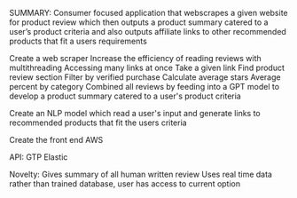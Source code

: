 SUMMARY: Consumer focused application that webscrapes a given website for product review which then outputs a product summary catered to a user’s product criteria and also outputs affiliate links to other recommended products that fit a users requirements




Create a web scraper
Increase the efficiency of reading reviews with multithreading 
Accessing many links at once
Take a given link Find product review section 
Filter by verified purchase
Calculate average stars
Average percent by category
Combined all reviews by feeding into a GPT model to develop a product summary catered to a user's product criteria 






Create an NLP model which read a user's input and generate links to recommended products that fit the users criteria

Create the front end
AWS

API:
GTP 
Elastic 


Novelty:
Gives summary of all human written review
Uses real time data rather than trained database, user has access to current option





